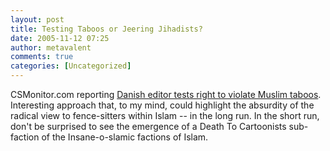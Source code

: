 ```yaml
---
layout: post
title: Testing Taboos or Jeering Jihadists?
date: 2005-11-12 07:25
author: metavalent
comments: true
categories: [Uncategorized]
---
```

CSMonitor.com reporting <a href="http://www.csmonitor.com/2005/1110/p01s01-woeu.html?s=t5">Danish editor tests right to violate Muslim taboos</a>.  Interesting approach that, to my mind, could highlight the absurdity of the radical view to fence-sitters within Islam -- in the long run.  In the short run, don't be surprised to see the emergence of a Death To Cartoonists sub-faction of the Insane-o-slamic factions of Islam.
